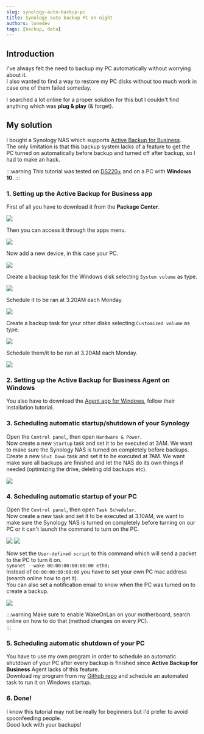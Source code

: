 ```yaml
---
slug: synology-auto-backup-pc
title: Synology auto backup PC on night
authors: lonedev
tags: [backup, data]
---
```

<!--truncate-->
## Introduction

I've always felt the need to backup my PC automatically without worrying about it.<br />
I also wanted to find a way to restore my PC disks without too much work in case one of them failed someday.<br />

I searched a lot online for a proper solution for this but I couldn't find anything which was **plug & play** (& forget).

## My solution

I bought a Synology NAS which supports [Active Backup for Business](https://www.synology.com/en-global/dsm/feature/active_backup_business).<br />
The only limitation is that this backup system lacks of a feature to get the PC turned on automatically before backup and turned off after backup, so I had to make an hack.

:::warning
This tutorial was tested on [DS220+](https://www.synology.com/it-it/products/DS220+) and on a PC with **Windows 10**.
:::


### 1. Setting up the Active Backup for Business app

First of all you have to download it from the **Package Center**.<br />

![](<imgs/1.png>)

Then you can access it through the apps menu.

![](<imgs/2.png>)

Now add a new device, in this case your PC.

![](<imgs/3.png>)

Create a backup task for the Windows disk selecting `System volume` as type.

![](<imgs/4.png>)

Schedule it to be ran at 3.20AM each Monday.

![](<imgs/4_2.png>)

Create a backup task for your other disks selecting `Customized volume` as type.

![](<imgs/5.png>)

Schedule them/it to be ran at 3.20AM each Monday.

![](<imgs/4_2.png>)

### 2. Setting up the Active Backup for Business Agent on Windows

You also have to download the [Agent app for Windows](https://kb.synology.com/DSM/help/ActiveBackupBusinessAgent/activebackupbusinessagent), follow their installation tutorial.

### 3. Scheduling automatic startup/shutdown of your Synology

Open the `Control panel`, then open `Hardware & Power`.<br />
Now create a new `Startup` task and set it to be executed at 3AM. We want to make sure the Synology NAS is turned on completely before backups.<br />
Create a new `Shut Down` task and set it to be executed at 7AM. We want make sure all backups are finished and let the NAS do its own things if needed (optimizing the drive, deleting old backups etc).

![](<imgs/6.png>)

### 4. Scheduling automatic startup of your PC

Open the `Control panel`, then open `Task Scheduler`.<br />
Now create a new task and set it to be executed at 3.10AM, we want to make sure the Synology NAS is turned on completely before turning on our PC or it can't launch the command to turn on the PC.

![](<imgs/7.png>)
![](<imgs/8.png>)

Now set the `User-defined script` to this command which will send a packet to the PC to turn it on.<br />
`synonet --wake 00:00:00:00:00:00 eth0;`<br />
Instead of `00:00:00:00:00:00` you have to set your own PC mac address (search online how to get it).<br />
You can also set a notification email to know when the PC was turned on to create a backup.<br />

![](<imgs/9.png>)

:::warning
Make sure to enable WakeOnLan on your motherboard, search online on how to do that (method changes on every PC).<br />
:::

### 5. Scheduling automatic shutdown of your PC

You have to use my own program in order to schedule an automatic shutdown of your PC after every backup is finished since **Active Backup for Business** Agent lacks of this feature. <br />
Download my program from my [Github repo](https://github.com/LoneDev6/ActiveBackupShutdown) and schedule an automated task to run it on Windows startup.

### 6. Done!

I know this tutorial may not be really for beginners but I'd prefer to avoid spoonfeeding people.<br />
Good luck with your backups!